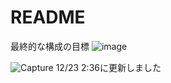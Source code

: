 # README  
最終的な構成の目標
![image](https://github.com/Takuya510634/Battery-Control-by-Reinforcement-Learning-1/assets/105347514/ccbe15ae-549a-4ee8-b155-96241960d9aa)


![Capture](https://user-images.githubusercontent.com/43132698/208243823-c725566d-f9c0-408a-80e6-7c9ee51d3f74.JPG)
12/23 2:36に更新しました
